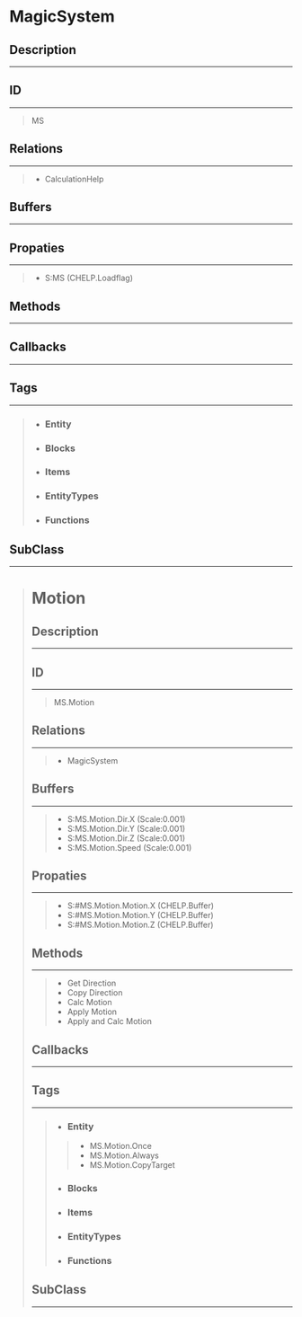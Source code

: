 # MagicSystem
## Description
***
## ID
***
> MS
## Relations
***
>* CalculationHelp
## Buffers
***
## Propaties
***
>* S:MS (CHELP.Loadflag)
## Methods
***
## Callbacks
***
## Tags
***
>* ### Entity
>* ### Blocks
>* ### Items
>* ### EntityTypes
>* ### Functions
## SubClass
***
># Motion
>## Description
>***
>## ID
>***
>> MS.Motion
>## Relations
>***
>>* MagicSystem
>## Buffers
>***
>>* S:MS.Motion.Dir.X (Scale:0.001)
>>* S:MS.Motion.Dir.Y (Scale:0.001)
>>* S:MS.Motion.Dir.Z (Scale:0.001)
>>* S:MS.Motion.Speed (Scale:0.001)
>## Propaties
>***
>>* S:#MS.Motion.Motion.X (CHELP.Buffer)
>>* S:#MS.Motion.Motion.Y (CHELP.Buffer)
>>* S:#MS.Motion.Motion.Z (CHELP.Buffer)
>## Methods
>***
>>* Get Direction
>>* Copy Direction
>>* Calc Motion
>>* Apply Motion
>>* Apply and Calc Motion
>## Callbacks
>***
>## Tags
>***
>>* ### Entity
>>>* MS.Motion.Once
>>>* MS.Motion.Always
>>>* MS.Motion.CopyTarget
>>* ### Blocks
>>* ### Items
>>* ### EntityTypes
>>* ### Functions
>## SubClass
>***